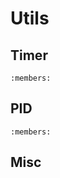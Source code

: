 # Utils

## Timer

```{doxygenclass} lemlib::Timer
:members:
```

## PID

```{doxygenclass} lemlib::PID
:members:
```

## Misc

```{doxygenfunction} lemlib::slew
```

```{doxygenfunction} lemlib::radToDeg
```

```{doxygenfunction} lemlib::degToRad
```

```{doxygenfunction} lemlib::sanitizeAngle
```

```{doxygenfunction} lemlib::angleError
```

```{doxygenfunction} lemlib::avg
```

```{doxygenfunction} lemlib::ema
```

```{doxygenfunction} lemlib::getCurvature
```
